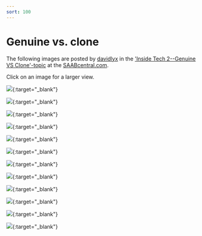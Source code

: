 ```yaml
---
sort: 100
---
```


# Genuine vs. clone

The following images are posted by [davidlyx](https://www.saabcentral.com/conversations/add?to=davidlyx) in the ['Inside Tech 2--Genuine VS Clone'-topic](https://www.saabcentral.com/threads/inside-tech-2-genuine-vs-clone.713162/) at the [SAABcentral.com](https://www.saabcentral.com).

Click on an image for a larger view.

[![](genuine_vs_clone_01.webp)](genuine_vs_clone_01.webp){:target="_blank"}

[![](genuine_vs_clone_02.webp)](genuine_vs_clone_02.webp){:target="_blank"}

[![](genuine_vs_clone_03.webp)](genuine_vs_clone_03.webp){:target="_blank"}

[![](genuine_vs_clone_04.webp)](genuine_vs_clone_04.webp){:target="_blank"}

[![](genuine_vs_clone_05.webp)](genuine_vs_clone_05.webp){:target="_blank"}

[![](genuine_vs_clone_06.webp)](genuine_vs_clone_06.webp){:target="_blank"}

[![](genuine_vs_clone_07.webp)](genuine_vs_clone_07.webp){:target="_blank"}

[![](genuine_vs_clone_08.webp)](genuine_vs_clone_08.webp){:target="_blank"}

[![](genuine_vs_clone_09.webp)](genuine_vs_clone_09.webp){:target="_blank"}

[![](genuine_vs_clone_10.webp)](genuine_vs_clone_10.webp){:target="_blank"}

[![](genuine_vs_clone_11.webp)](genuine_vs_clone_11.webp){:target="_blank"}

[![](genuine_vs_clone_12.webp)](genuine_vs_clone_12.webp){:target="_blank"}
